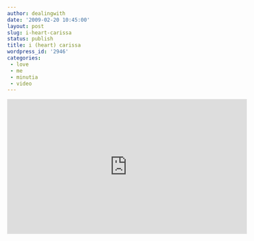 ```yaml
---
author: dealingwith
date: '2009-02-20 10:45:00'
layout: post
slug: i-heart-carissa
status: publish
title: i (heart) carissa
wordpress_id: '2946'
categories:
 - love
 - me
 - minutia
 - video
---
```


<iframe width="560" height="315" src="https://www.youtube-nocookie.com/embed/NpeUpIkpj6M" title="YouTube video player" frameborder="0" allow="accelerometer; autoplay; clipboard-write; encrypted-media; gyroscope; picture-in-picture; web-share" allowfullscreen></iframe>
